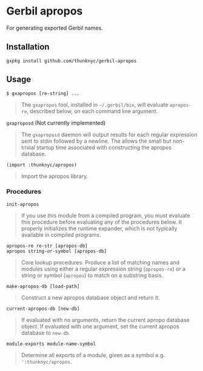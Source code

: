 # Gerbil apropos
For generating exported Gerbil names.

## Installation

```
gxpkg install github.com/thunknyc/gerbil-apropos
```

## Usage

`$ gxapropos [re-string] ...`

> The `gxapropos` tool, installed in `~/.gerbil/bin`, will evaluate
  `apropos-re`, described below, on each command line argument.

`gxaproposd` (Not currently implemented)

> The `gxaproposd` daemon will output results for each regular
  expression sent to stdin followed by a newline. The allows the small
  but non-trivial startup time associated with constructing the
  apropos database.

`(import :thunknyc/apropos)`

> Import the apropos library.

### Procedures

`init-apropos`

> If you use this module from a compiled program, you must evaluate
  this procedure before evaluating any of the procedures below. It
  properly initializes the runtime expander, which is not typically
  available in compiled programs.

`apropos-re re-str [apropos-db]`  
`apropos string-or-symbol [apropos-db]`

> Core lookup procedures. Produce a list of matching names and modules
  using either a regular expression string (`apropos-re`) or a string
  or symbol (`apropos`) to match on a substring basis.

`make-apropos-db [load-path]`

> Construct a new apropos database object and return it.

`current-apropos-db [new-db]`

> If evaluated with no arguments, return the current apropo database
  object. If evaluated with one argument, set the current apropos
  database to `new-db`.

`module-exports module-name-symbol`

> Determine all exports of a module, given as a symbol
  e.g. `':thunknyc/apropos`.
